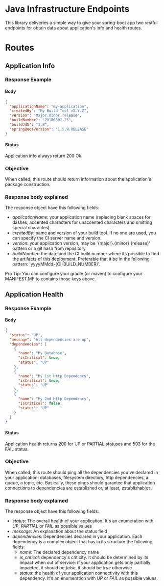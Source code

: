 # Java Infrastructure Endpoints

This library deliveries a simple way to give your spring-boot app two restful endpoints for obtain data about application's info and health routes.

# Routes

## Application Info

### Response Example

#### Body
```json
{
  "applicationName": "my-application",
  "createdBy": "My Build Tool vX.Y.Z",
  "version": "Major.minor.release",
  "buildNumber": "20180301-25",
  "buildJdk": "1.8",
  "springBootVersion": "1.5.9.RELEASE"
}
```

#### Status
Application info always return 200 Ok.

### Objective
When called, this route should return information about the application's package construction.

### Response body explained
The response object have this following fields:


- *applicationName*: your application name (replacing blank spaces for dashes, accented characters for unaccented characters and omitting special charactes).
- *createdBy*: name and version of your build tool. If no one are used, you can specify the CI server name and version. 
- *version*: your application version, may be '{major}.{minor}.{release}' pattern or a git hash from repository.
- *buildNumber*: the date and the CI build number where itś possible to find the artifacts of this deployment. Preferable that it be in the following pattern: 'yyyyMMdd-{CI-BUILD_NUMBER}'. 

Pro Tip: You can configure your gradle (or maven) to configure your MANIFEST.MF to contains those keys above.

## Application Health

### Response Example

#### Body
```json
{
  "status": "UP",
  "message": "All dependencies are up",
  "dependencies": [
    {
      "name": "My Database",
      "isCritical": true,
      "status": "UP"
    },
    {
      "name": "My 1st Http Dependency",
      "isCritical": true,
      "status": "UP"
    },
    {
      "name": "My 2nd Http Dependency",
      "isCritical": false,
      "status": "UP"
    }
  ]
}
```

#### Status
Application health returns 200 for UP or PARTIAL statuses and 503 for the FAIL status.

### Objective
When called, this route should ping all the dependencies you've declared in your application: databases, filesystem directory, http dependencies, a queue, a topic, etc. Basically, these pings should garantee that application connections to dependencies are established or, at least, establishables.

### Response body explained

The response object have this following fields:

- *status*: The overall health of your application. It's an enumeration with _UP_, _PARTIAL_ or _FAIL_ as possible values
- *message*: An explanation about the status field
- *dependencies*: Dependencies declared in your application. Each dependency is a complex object that has in its structure the following fields:
    - *name*: The declared dependency name
    - *is_critical*: dependency's criticity. It should be determined by its impact when out of service: if your application gets only partially impacted, it should be _false_, it should be _true_ otherwise
    - *status*: the health of your application connectivity with this dependency. It's an enumeration with _UP_ or _FAIL_ as possible values.